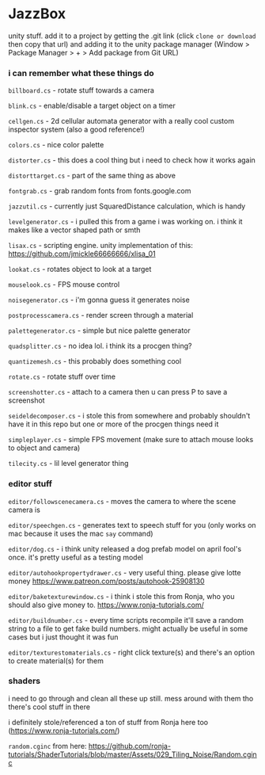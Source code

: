 # JazzBox
 unity stuff. add it to a project by getting the .git link (click `clone or download` then copy that url) and adding it to the unity package manager (Window > Package Manager > + > Add package from Git URL)

### i can remember what these things do

`billboard.cs` - rotate stuff towards a camera

`blink.cs` - enable/disable a target object on a timer

`cellgen.cs` - 2d cellular automata generator with a really cool custom inspector system (also a good reference!)

`colors.cs` - nice color palette

`distorter.cs` - this does a cool thing but i need to check how it works again

`distorttarget.cs` - part of the same thing as above

`fontgrab.cs` - grab random fonts from fonts.google.com

`jazzutil.cs` - currently just SquaredDistance calculation, which is handy

`levelgenerator.cs` - i pulled this from a game i was working on. i think it makes like a vector shaped path or smth

`lisax.cs` - scripting engine. unity implementation of this: https://github.com/jmickle66666666/xlisa_01

`lookat.cs` - rotates object to look at a target

`mouselook.cs` - FPS mouse control

`noisegenerator.cs` - i'm gonna guess it generates noise

`postprocesscamera.cs` - render screen through a material

`palettegenerator.cs` - simple but nice palette generator

`quadsplitter.cs` - no idea lol. i think its a procgen thing?

`quantizemesh.cs` - this probably does something cool

`rotate.cs` - rotate stuff over time

`screenshotter.cs` - attach to a camera then u can press P to save a screenshot

`seideldecomposer.cs` - i stole this from somewhere and probably shouldn't have it in this repo but one or more of the procgen things need it

`simpleplayer.cs` - simple FPS movement (make sure to attach mouse looks to object and camera)

`tilecity.cs` - lil level generator thing

### editor stuff

`editor/followscenecamera.cs` - moves the camera to where the scene camera is

`editor/speechgen.cs` - generates text to speech stuff for you (only works on mac because it uses the mac `say` command)

`editor/dog.cs` - i think unity released a dog prefab model on april fool's once. it's pretty useful as a testing model

`editor/autohookpropertydrawer.cs` - very useful thing. please give lotte money https://www.patreon.com/posts/autohook-25908130

`editor/baketexturewindow.cs` - i think i stole this from Ronja, who you should also give money to. https://www.ronja-tutorials.com/

`editor/buildnumber.cs` - every time scripts recompile it'll save a random string to a file to get fake build numbers. might actually be useful in some cases but i just thought it was fun

`editor/texturestomaterials.cs` - right click texture(s) and there's an option to create material(s) for them

### shaders

i need to go through and clean all these up still. mess around with them tho there's cool stuff in there

i definitely stole/referenced a ton of stuff from Ronja here too (https://www.ronja-tutorials.com/) 

`random.cginc` from here: https://github.com/ronja-tutorials/ShaderTutorials/blob/master/Assets/029_Tiling_Noise/Random.cginc
